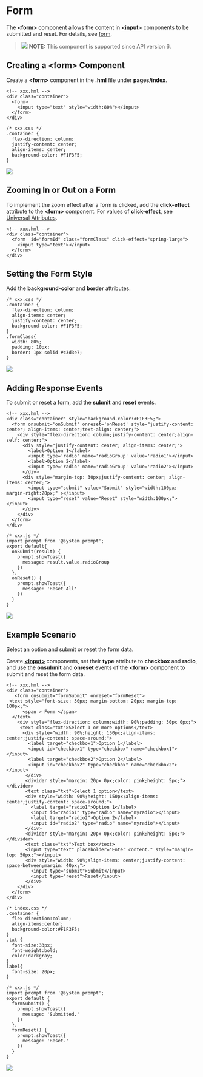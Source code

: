 # Form<a name="EN-US_TOPIC_0000001201655789"></a>

The  **<form\>**  component allows the content in  [**<input\>**](../js-reference/js-based-web-like-development-paradigm/js-components-basic-input.md)  components to be submitted and reset. For details, see  [form](../js-reference/js-based-web-like-development-paradigm/js-components-container-form.md).

>![](../public_sys-resources/icon-note.gif) **NOTE:** 
>This component is supported since API version 6.

## Creating a <form\> Component<a name="section1688401116367"></a>

Create a  **<form\>**  component in the  **.hml**  file under  **pages/index**.

```
<!-- xxx.hml -->
<div class="container">
  <form> 
    <input type="text" style="width:80%"></input>
  </form>
</div>
```

```
/* xxx.css */
.container {
  flex-direction: column;
  justify-content: center;
  align-items: center;
  background-color: #F1F3F5;
}
```

![](figures/11.png)

## Zooming In or Out on a Form<a name="section462755916266"></a>

To implement the zoom effect after a form is clicked, add the  **click-effect**  attribute to the  **<form\>**  component. For values of  **click-effect**, see  [Universal Attributes](../js-reference/js-based-web-like-development-paradigm/js-components-common-attributes.md).

```
<!-- xxx.hml -->
<div class="container">
  <form  id="formId" class="formClass" click-effect="spring-large">
    <input type="text"></input>  
  </form>
</div>
```

## Setting the Form Style<a name="section17276142315293"></a>

Add the  **background-color**  and  **border**  attributes.

```
/* xxx.css */
.container {
  flex-direction: column;
  align-items: center;
  justify-content: center;
  background-color: #F1F3F5;
}
.formClass{
  width: 80%;
  padding: 10px;
  border: 1px solid #c3d3e7;
}
```

![](figures/7.gif)

## Adding Response Events<a name="section1587614482301"></a>

To submit or reset a form, add the  **submit**  and  **reset**  events.

```
<!-- xxx.hml -->
<div class="container" style="background-color:#F1F3F5;">
  <form onsubmit='onSubmit' onreset='onReset' style="justify-content: center; align-items: center;text-align: center;">
    <div style="flex-direction: column;justify-content: center;align-self: center;">
      <div style="justify-content: center; align-items: center;">
        <label>Option 1</label>
        <input type='radio' name='radioGroup' value='radio1'></input>
        <label>Option 2</label>
        <input type='radio' name='radioGroup' value='radio2'></input>
      </div>
      <div style="margin-top: 30px;justify-content: center; align-items: center;">
        <input type="submit" value="Submit" style="width:100px; margin-right:20px;" ></input>
        <input type="reset" value="Reset" style="width:100px;"></input>
      </div>
    </div> 
  </form>
</div>
```

```
/* xxx.js */
import prompt from '@system.prompt';
export default{
  onSubmit(result) {
    prompt.showToast({
      message: result.value.radioGroup
    })
  },
  onReset() {
    prompt.showToast({
      message: 'Reset All'
    })
  }
}
```

![](figures/8-10.gif)

## Example Scenario<a name="section54252520379"></a>

Select an option and submit or reset the form data.

Create  [**<input\>**](../js-reference/js-based-web-like-development-paradigm/js-components-basic-input.md)  components, set their  **type**  attribute to  **checkbox**  and  **radio**, and use the  **onsubmit**  and  **onreset**  events of the  **<form\>**  component to submit and reset the form data.

```
<!-- xxx.hml -->
<div class="container">
   <form onsubmit="formSubmit" onreset="formReset">
 <text style="font-size: 30px; margin-bottom: 20px; margin-top: 100px;">
      <span > Form </span>
  </text>
    <div style="flex-direction: column;width: 90%;padding: 30px 0px;">
     <text class="txt">Select 1 or more options</text>
      <div style="width: 90%;height: 150px;align-items: center;justify-content: space-around;">
        <label target="checkbox1">Option 1</label>
        <input id="checkbox1" type="checkbox" name="checkbox1"></input>
        <label target="checkbox2">Option 2</label>
        <input id="checkbox2" type="checkbox" name="checkbox2"></input>
       </div>
       <divider style="margin: 20px 0px;color: pink;height: 5px;"></divider>
       <text class="txt">Select 1 option</text>
       <div style="width: 90%;height: 150px;align-items: center;justify-content: space-around;">
         <label target="radio1">Option 1</label>
         <input id="radio1" type="radio" name="myradio"></input>
         <label target="radio2">Option 2</label>
         <input id="radio2" type="radio" name="myradio"></input>
       </div>
       <divider style="margin: 20px 0px;color: pink;height: 5px;"></divider>
       <text class="txt">Text box</text>
       <input type="text" placeholder="Enter content." style="margin-top: 50px;"></input>
       <div style="width: 90%;align-items: center;justify-content: space-between;margin: 40px;">
         <input type="submit">Submit</input>
         <input type="reset">Reset</input>
       </div>
    </div>
  </form>
</div>
```

```
/* index.css */
.container {
  flex-direction:column;
  align-items:center;
  background-color:#F1F3F5;
}
.txt {
  font-size:33px;
  font-weight:bold;
  color:darkgray;
}
label{
  font-size: 20px;
}
```

```
/* xxx.js */
import prompt from '@system.prompt';
export default {
  formSubmit() {
    prompt.showToast({
      message: 'Submitted.'
    })
  },
  formReset() {
    prompt.showToast({
      message: 'Reset.'
    })
  }
}
```

![](figures/9.gif)

